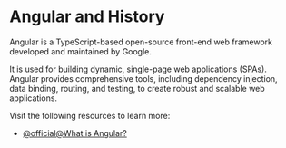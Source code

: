 # Angular and History

Angular is a TypeScript-based open-source front-end web framework developed and maintained by Google.

It is used for building dynamic, single-page web applications (SPAs). Angular provides comprehensive tools, including dependency injection, data binding, routing, and testing, to create robust and scalable web applications.

Visit the following resources to learn more:

- [@official@What is Angular?](https://angular.dev/overview)
